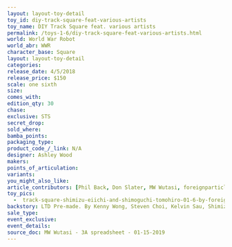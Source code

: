```yaml
---
layout: layout-toy-detail 
toy_id: diy-track-square-feat-various-artists
toy_name: DIY Track Square feat. various artists
permalink: /toys-1-6/diy-track-square-feat-various-artists.html
world: World War Robot
world_abr: WWR
character_base: Square
layout: layout-toy-detail
categories: 
release_date: 4/5/2018
release_price: $150 
scale: one sixth
size: 
comes_with: 
edition_qty: 30
chase: 
exclusive: STS
secret_drop: 
sold_where: 
bamba_points: 
packaging_type: 
product_code_/_link: N/A
designer: Ashley Wood
makers: 
points_of_articulation: 
variants: 
you_might_also_like: 
article_contributors: [Phil Back, Don Slater, MW Wutasi, foreignparticle]
toy_pics: 
  -  track-square-shimizu-eiichi-and-shimoguchi-tomohiro-01-6-by-foreignparticle.jpg
backstory: LTD Pre-made. By Kenny Wong, Steven Choi, Kelvin Sau, Shimizu Eiichi and Shimoguchi Tomohiro,  Huang-Jia Wei, Zao Dao
sale_type: 
event_exclusive: 
event_details: 
source_doc: MW Wutasi - 3A spreadsheet - 01-15-2019
---
```

